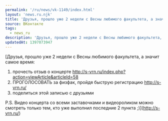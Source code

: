 ```yaml
---
permalink: '/ru/news/vk-1149/index.html'
layout: 'news.ru.njk'
title: 'Друзья, прошло уже 2 недели с Весны любимого факультета, а значит самое время: 1) прочесть отзы…'
source: ВКонтакте
tags:
  - news_ru
description: 'Друзья, прошло уже 2 недели с Весны любимого факультета, а значит самое время: 1) прочесть отзы…'
updatedAt: 1397073947
---
```

[Друзья, прошло уже 2 недели с Весны любимого факультета, а значит самое время:
1) прочесть отзыв о концерте http://s-vrn.ru/index.php?action=viewArticle&articleId=58
2) ПРОГОЛОСОВАТЬ за физфак, пройдя быструю регистрацию http://s-vrn.ru/
3) поделиться этой записью с друзьями

P.S. Видео концерта со всеми заставочками и видеороликом можно смотреть только тем, кто уже выполнил последние 2 пункта ;)](http://s-vrn.ru/)
